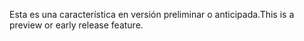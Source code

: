 <span data-ttu-id="557b5-101">Esta es una característica en versión preliminar o anticipada.</span><span class="sxs-lookup"><span data-stu-id="557b5-101">This is a preview or early release feature.</span></span>
